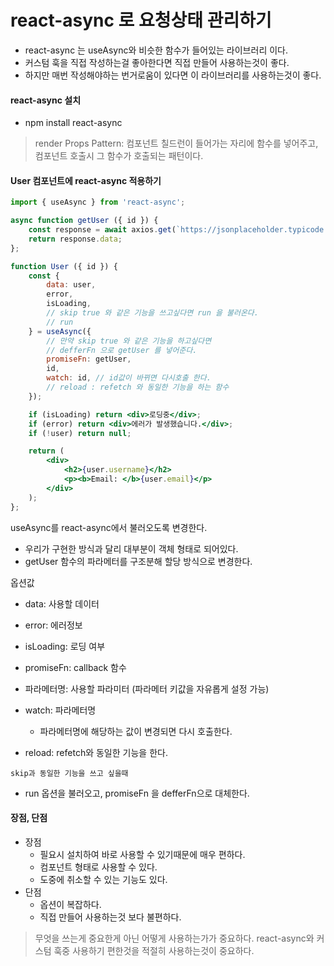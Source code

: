 # react-async 로 요청상태 관리하기
- react-async 는 useAsync와 비슷한 함수가 들어있는 라이브러리 이다.
- 커스텀 훅을 직접 작성하는걸 좋아한다면 직접 만들어 사용하는것이 좋다.
- 하지만 매번 작성해야하는 번거로움이 있다면 이 라이브러리를 사용하는것이 좋다.

#### react-async 설치
- npm install react-async

> render Props Pattern: 컴포넌트 칠드런이 들어가는 자리에 함수를 넣어주고, 컴포넌트 호출시 그 함수가 호출되는 패턴이다.

#### User 컴포넌트에 react-async 적용하기
```jsx
import { useAsync } from 'react-async';

async function getUser ({ id }) {
    const response = await axios.get(`https://jsonplaceholder.typicode.com/users/${id}`);
    return response.data;
};

function User ({ id }) {
    const {
        data: user,
        error,
        isLoading,
        // skip true 와 같은 기능을 쓰고싶다면 run 을 불러온다.
        // run 
    } = useAsync({
        // 만약 skip true 와 같은 기능을 하고싶다면 
        // defferFn 으로 getUser 를 넣어준다.
        promiseFn: getUser,
        id,
        watch: id, // id값이 바뀌면 다시호출 한다.
        // reload : refetch 와 동일한 기능을 하는 함수
    });

    if (isLoading) return <div>로딩중</div>;
    if (error) return <div>에러가 발생했습니다.</div>;
    if (!user) return null;

    return (
        <div>
            <h2>{user.username}</h2>
            <p><b>Email: </b>{user.email}</p>
        </div>
    );
};
```

useAsync를 react-async에서 불러오도록 변경한다.

- 우리가 구현한 방식과 달리 대부분이 객체 형태로 되어있다.
- getUser 함수의 파라메터를 구조분해 할당 방식으로 변경한다.

옵션값
- data: 사용할 데이터
- error: 에러정보
- isLoading: 로딩 여부

- promiseFn: callback 함수
- 파라메터명: 사용할 파라미터 (파라메터 키값을 자유롭게 설정 가능)
- watch: 파라메터명
    - 파라메터명에 해당하는 값이 변경되면 다시 호출한다.
- reload: refetch와 동일한 기능을 한다.

`skip과 동일한 기능을 쓰고 싶을때`
- run 옵션을 불러오고, promiseFn 을 defferFn으로 대체한다.


#### 장점, 단점
- 장점
    - 필요시 설치하여 바로 사용할 수 있기때문에 매우 편하다.
    - 컴포넌트 형태로 사용할 수 있다.
    - 도중에 취소할 수 있는 기능도 있다.
- 단점
    - 옵션이 복잡하다.
    - 직접 만들어 사용하는것 보다 불편하다.


> 무엇을 쓰는게 중요한게 아닌 어떻게 사용하는가가 중요하다. react-async와 커스텀 훅중 사용하기 편한것을 적절히 사용하는것이 중요하다.